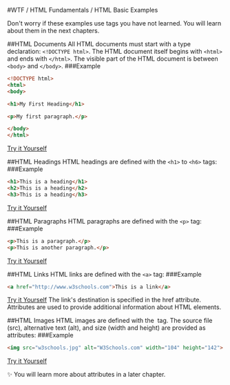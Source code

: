 #WTF / HTML Fundamentals / HTML Basic Examples

Don't worry if these examples use tags you have not learned.
You will learn about them in the next chapters.

##HTML Documents
All HTML documents must start with a type declaration: ```<!DOCTYPE html>```.
The HTML document itself begins with ```<html>``` and ends with ```</html>```.
The visible part of the HTML document is between ```<body>``` and ```</body>```.
###Example
```html
<!DOCTYPE html>
<html>
<body>

<h1>My First Heading</h1>

<p>My first paragraph.</p>

</body>
</html>
```
<a class="jsbin-embed" href="http://jsbin.com/lowoxu/embed?html,output">Try it Yourself</a><script src="http://static.jsbin.com/js/embed.min.js?3.35.9"></script>

##HTML Headings
HTML headings are defined with the ```<h1>``` to ```<h6>``` tags:
###Example
```html
<h1>This is a heading</h1>
<h2>This is a heading</h2>
<h3>This is a heading</h3>
```
<a class="jsbin-embed" href="http://jsbin.com/lowoxu/embed?html,output">Try it Yourself</a><script src="http://static.jsbin.com/js/embed.min.js?3.35.9"></script>

##HTML Paragraphs
HTML paragraphs are defined with the ```<p>``` tag:
###Example
```html
<p>This is a paragraph.</p>
<p>This is another paragraph.</p>
```
<a class="jsbin-embed" href="http://jsbin.com/lowoxu/embed?html,output">Try it Yourself</a><script src="http://static.jsbin.com/js/embed.min.js?3.35.9"></script>

##HTML Links
HTML links are defined with the ```<a>``` tag:
###Example
```html
<a href="http://www.w3schools.com">This is a link</a>
```
<a class="jsbin-embed" href="http://jsbin.com/lowoxu/embed?html,output">Try it Yourself</a><script src="http://static.jsbin.com/js/embed.min.js?3.35.9"></script>
The link's destination is specified in the href attribute. 
Attributes are used to provide additional information about HTML elements.

##HTML Images
HTML images are defined with the <img> tag.
The source file (src), alternative text (alt), and size (width and height) are provided as attributes:
###Example
```html
<img src="w3schools.jpg" alt="W3Schools.com" width="104" height="142">
```
<a class="jsbin-embed" href="http://jsbin.com/lowoxu/embed?html,output">Try it Yourself</a><script src="http://static.jsbin.com/js/embed.min.js?3.35.9"></script>

:sparkles: You will learn more about attributes in a later chapter.
